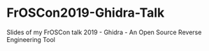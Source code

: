 # FrOSCon2019-Ghidra-Talk
Slides of my FrOSCon talk 2019 - Ghidra - An Open Source Reverse Engineering Tool
